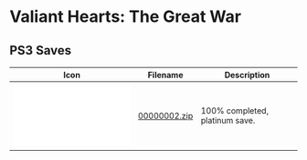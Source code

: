 # Valiant Hearts: The Great War

## PS3 Saves

| Icon | Filename | Description |
|------|----------|-------------|
| ![Valiant Hearts: The Great War](ICON0.PNG) | [00000002.zip](00000002.zip) | 100% completed, platinum save. |
